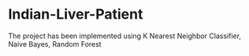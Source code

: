 # Indian-Liver-Patient
The project has been implemented using K Nearest Neighbor Classifier, Naive Bayes, Random Forest 
